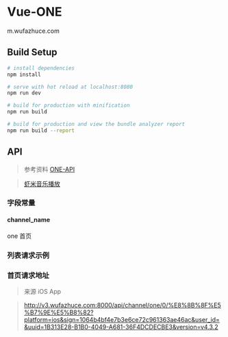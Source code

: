 # Vue-ONE

m.wufazhuce.com

## Build Setup

``` bash
# install dependencies
npm install

# serve with hot reload at localhost:8080
npm run dev

# build for production with minification
npm run build

# build for production and view the bundle analyzer report
npm run build --report
```

## API

> 参考资料 [ONE-API](https://github.com/sxyseo/ONE-API)

> [虾米音乐播放](https://github.com/naoyeye/xiamiRunLeanCloud)

### 字段常量

#### channel_name

one 首页

### 列表请求示例

### 首页请求地址

> 来源 iOS App

> http://v3.wufazhuce.com:8000/api/channel/one/0/%E8%8B%8F%E5%B7%9E%E5%B8%82?platform=ios&sign=1064b4bf4e7b3e6ce72c961363ae46ac&user_id=&uuid=1B313E28-B1B0-4049-A681-36F4DCDECBE3&version=v4.3.2